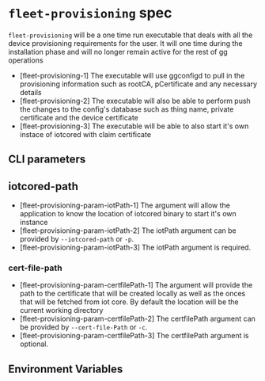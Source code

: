 # `fleet-provisioning` spec

`fleet-provisioning` will be a one time run executable that deals with all the
device provisioning requirements for the user. It will one time during the
installation phase and will no longer remain active for the rest of gg
operations

- [fleet-provisioning-1] The executable will use ggconfigd to pull in the
  provisioning information such as rootCA, pCertificate and any necessary
  details
- [fleet-provisioning-2] The executable will also be able to perform push the
  changes to the config's database such as thing name, private certificate and
  the device certificate
- [fleet-provisioning-3] The executable will be able to also start it's own
  instace of iotcored with claim certificate

## CLI parameters

## iotcored-path

- [fleet-provisioning-param-iotPath-1] The argument will allow the application
  to know the location of iotcored binary to start it's own instance
- [fleet-provisioning-param-iotPath-2] The iotPath argument can be provided by
  `--iotcored-path` or `-p`.
- [fleet-provisioning-param-iotPath-3] The iotPath argument is required.

### cert-file-path

- [fleet-provisioning-param-certfilePath-1] The argument will provide the path
  to the certificate that will be created locally as well as the onces that will
  be fetched from iot core. By default the location will be the current working
  directory
- [fleet-provisioning-param-certfilePath-2] The certfilePath argument can be
  provided by `--cert-file-Path` or `-c`.
- [fleet-provisioning-param-certfilePath-3] The certfilePath argument is
  optional.

## Environment Variables

